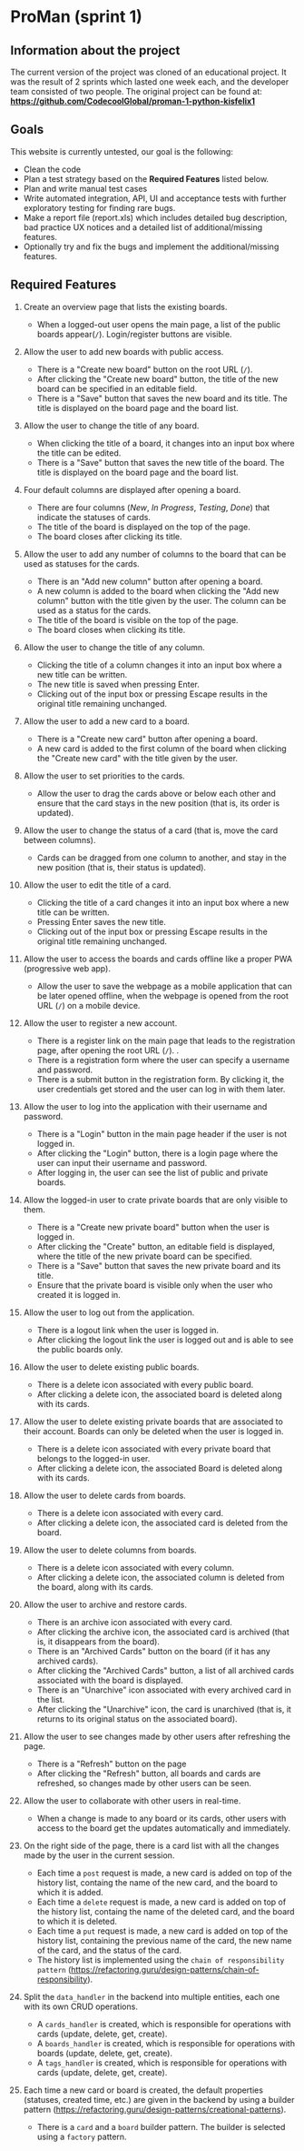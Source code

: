 # ProMan (sprint 1)

## Information about the project

The current version of the project was cloned of an educational project.
It was the result of 2 sprints which lasted one week each, and the developer team consisted of two people.
The original project can be found at: **https://github.com/CodecoolGlobal/proman-1-python-kisfelix1**

## Goals

This website is currently untested, our goal is the following:
- Clean the code
- Plan a test strategy based on the **Required Features** listed below.
- Plan and write manual test cases
- Write automated integration, API, UI and acceptance tests with further exploratory testing for finding rare bugs.
- Make a report file (report.xls) which includes detailed bug description, bad practice UX notices and a detailed list of additional/missing features. 
- Optionally try and fix the bugs and implement the additional/missing features.

## Required Features

1. Create an overview page that lists the existing boards.
    - When a logged-out user opens the main page, a list of the public boards appear(`/`). Login/register buttons are visible.

2. Allow the user to add new boards with public access.
    - There is a "Create new board" button on the root URL (`/`).
    - After clicking the "Create new board" button, the title of the new board can be specified in an editable field.
    - There is a "Save" button that saves the new board and its title. The title is displayed on the board page and the board list.

3. Allow the user to change the title of any board.
    - When clicking the title of a board, it changes into an input box where the title can be edited.
    - There is a "Save" button that saves the new title of the board. The title is displayed on the board page and the board list.

4. Four default columns are displayed after opening a board.
    - There are four columns (_New_, _In Progress_, _Testing_, _Done_) that indicate the statuses of cards.
    - The title of the board is displayed on the top of the page.
    - The board closes after clicking its title.

5. Allow the user to add any number of columns to the board that can be used as statuses for the cards.
    - There is an "Add new column" button after opening a board.
    - A new column is added to the board when clicking the "Add new column" button with the title given by the user. The column can be used as a status for the cards.
    - The title of the board is visible on the top of the page.
    - The board closes when clicking its title.

6. Allow the user to change the title of any column.
    - Clicking the title of a column changes it into an input box where a new title can be written.
    - The new title is saved when pressing Enter.
    - Clicking out of the input box or pressing Escape results in the original title remaining unchanged.

7. Allow the user to add a new card to a board.
    - There is a "Create new card" button after opening a board.
    - A new card is added to the first column of the board when clicking the "Create new card" with the title given by the user.

8. Allow the user to set priorities to the cards.
    - Allow the user to drag the cards above or below each other and ensure that the card stays in the new position (that is, its order is updated).

9. Allow the user to change the status of a card (that is, move the card between columns).
    - Cards can be dragged from one column to another, and stay in the new position (that is, their status is updated).

10. Allow the user to edit the title of a card.
    - Clicking the title of a card changes it into an input box where a new title can be written.
    - Pressing Enter saves the new title.
    - Clicking out of the input box or pressing Escape results in the original title remaining unchanged.

11. Allow the user to access the boards and cards offline like a proper PWA (progressive web app).
    - Allow the user to save the webpage as a mobile application that can be later opened offline, when the webpage is opened from the root URL (`/`) on a mobile device.

12. Allow the user to register a new account.
    - There is a register link on the main page that leads to the registration page, after opening the root URL (`/`). .
    - There is a registration form where the user can specify a username and password.
    - There is a submit button in the registration form. By clicking it, the user credentials get stored and the user can log in with them later.

13. Allow the user to log into the application with their username and password.
    - There is a "Login" button in the main page header if the user is not logged in.
    - After clicking the "Login" button, there is a login page where the user can input their username and password.
    - After logging in, the user can see the list of public and private boards.

14. Allow the logged-in user to crate private boards that are only visible to them.
    - There is a "Create new private board" button when the user is logged in.
    - After clicking the "Create" button, an editable field is displayed, where the title of the new private board can be specified.
    - There is a "Save" button that saves the new private board and its title.
    - Ensure that the private board is visible only when the user who created it is logged in.

15. Allow the user to log out from the application.
    - There is a logout link when the user is logged in.
    - After clicking the logout link the user is logged out and is able to see the public boards only.

16. Allow the user to delete existing public boards.
    - There is a delete icon associated with every public board.
    - After clicking a delete icon, the associated board is deleted along with its cards.

17. Allow the user to delete existing private boards that are associated to their account. Boards can only be deleted when the user is logged in.
    - There is a delete icon associated with every private board that belongs to the logged-in user.
    - After clicking a delete icon, the associated Board is deleted along with its cards.

18. Allow the user to delete cards from boards.
    - There is a delete icon associated with every card.
    - After clicking a delete icon, the associated card is deleted from the board.

19. Allow the user to delete columns from boards.
    - There is a delete icon associated with every column.
    - After clicking a delete icon, the associated column is deleted from the board, along with its cards.

20. Allow the user to archive and restore cards.
    - There is an archive icon associated with every card.
    - After clicking the archive icon, the associated card is archived (that is, it disappears from the board).
    - There is an "Archived Cards" button on the board (if it has any archived cards).
    - After clicking the "Archived Cards" button, a list of all archived cards associated with the board is displayed.
    - There is an "Unarchive" icon associated with every archived card in the list.
    - After clicking the "Unarchive" icon, the card is unarchived (that is, it returns to its original status on the associated board).

21. Allow the user to see changes made by other users after refreshing the page.
    - There is a "Refresh" button on the page
    - After clicking the "Refresh" button, all boards and cards are refreshed, so changes made by other users can be seen.

22. Allow the user to collaborate with other users in real-time.
    - When a change is made to any board or its cards, other users with access to the board get the updates automatically and immediately.

23. On the right side of the page, there is a card list with all the changes made by the user in the current session.
    - Each time a `post` request is made, a new card is added on top of the history list, containg the name of the new card, and the board to which it is added.
    - Each time a `delete` request is made, a new card is added on top of the history list, containg the name of the deleted card, and the board to which it is deleted.
    - Each time a `put` request is made, a new card is added on top of the history list, containing the previous name of the card, the new name of the card, and the status of the card.
    - The history list is implemented using the `chain of responsibility pattern` (https://refactoring.guru/design-patterns/chain-of-responsibility).

24. Split the `data_handler` in the backend into multiple entities, each one with its own CRUD operations.
    - A `cards_handler` is created, which is responsible for operations with cards (update, delete, get, create).
    - A `boards_handler` is created, which is responsible for operations with boards (update, delete, get, create).
    - A `tags_handler` is created, which is responsible for operations with cards (update, delete, get, create).

25. Each time a new card or board is created, the default properties (statuses, created time, etc.) are given in the backend by using a builder pattern (https://refactoring.guru/design-patterns/creational-patterns).
    - There is a `card` and a `board` builder pattern. The builder is selected using a `factory` pattern.
